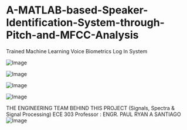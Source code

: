 # A-MATLAB-based-Speaker-Identification-System-through-Pitch-and-MFCC-Analysis
Trained Machine Learning Voice Biometrics Log In System

![Image](https://github.com/user-attachments/assets/f32daee7-6c4e-4dcb-b426-e7e348843579)

![Image](https://github.com/user-attachments/assets/5d90e63f-deb4-4443-a7e5-dbbf35a0022e)

![Image](https://github.com/user-attachments/assets/3f6371e2-6ceb-4062-a2bf-a65c8df04f5c)

![Image](https://github.com/user-attachments/assets/85f3b299-647a-463f-9f63-3714dffe7b23)


THE ENGINEERING TEAM BEHIND THIS PROJECT (Signals, Spectra & Signal Processing) ECE 303
Professor : ENGR. PAUL RYAN A SANTIAGO
![Image](https://github.com/user-attachments/assets/6aab837a-6894-461f-b850-dcb2a7a462c4)
